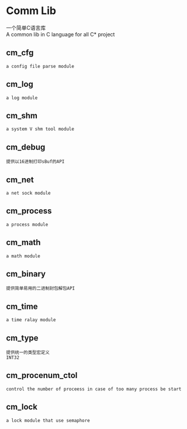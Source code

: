 # Comm Lib #

一个简单C语言库<br/>
A common lib in C language for all C\* project 


## cm_cfg
	a config file parse module

## cm_log
	a log module

## cm_shm
	a system V shm tool module

## cm\_debug
	提供以16进制打印sBuf的API

## cm_net
	a net sock module

## cm_process
	a process module

## cm_math
	a math module

## cm\_binary
	提供简单易用的二进制封包解包API
	
## cm_time
	a time ralay module

## cm\_type
	提供统一的类型宏定义
	INT32

## cm_procenum_ctol
	control the number of proceess in case of too many process be start

## cm_lock
	a lock module that use semaphore
